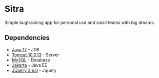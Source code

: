 # Sitra
Simple bugtracking app for personal use and small teams with big dreams.
## Dependencies
* [Java 17](https://www.oracle.com/java/technologies/javase/jdk17-archive-downloads.html) - JDK
* [Tomcat 10.0.13](https://tomcat.apache.org/download-10.cgi) - Server
* [MySQL](https://downloads.mysql.com/archives/installer/) - Database
* [Jakarta](https://mvnrepository.com/artifact/jakarta.servlet/jakarta.servlet-api/5.0.0) - Java EE
* [JQuery 3.6.0](https://jquery.com/download/) - Jquery
#
